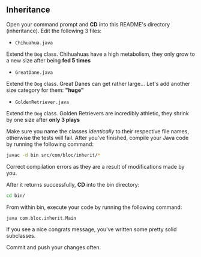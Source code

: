 ## Inheritance

Open your command prompt and **CD** into this README's directory (inheritance). Edit the following 3 files:
* `Chihuahua.java`

Extend the `Dog` class. Chihuahuas have a high metabolism, they only grow to a new size after being **fed 5 times**
* `GreatDane.java`

Extend the `Dog` class. Great Danes can get rather large… Let's add another size category for them: **"huge"**
* `GoldenRetriever.java`

Extend the `Dog` class. Golden Retrievers are incredibly athletic, they shrink by one size after **only 3 plays**

Make sure you name the classes _identically_ to their respective file names, otherwise the tests will fail. After you've finished, compile your Java code by running the following command:

``` bash
javac -d bin src/com/bloc/inherit/*
```

Correct compilation errors as they are a result of modifications made by you.

After it returns successfully, **CD** into the bin directory:

``` bash
cd bin/
```

From within bin, execute your code by running the following command:

``` bash
java com.bloc.inherit.Main
```

If you see a nice congrats message, you've written some pretty solid subclasses.

Commit and push your changes often.